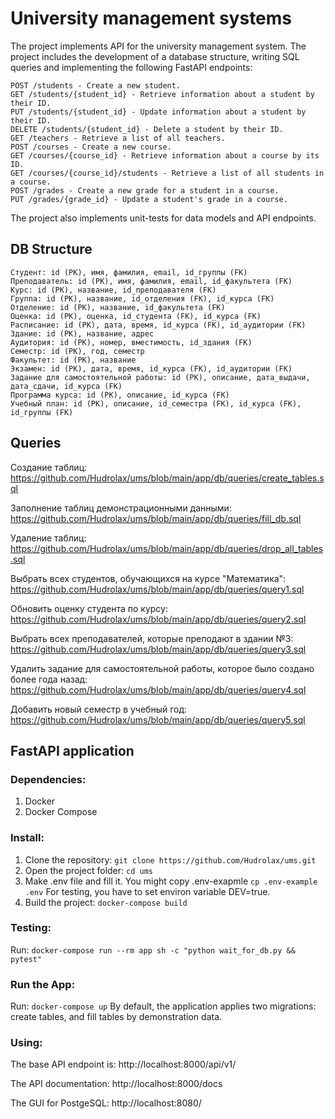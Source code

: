 # University management systems
The project implements API for the university management system. The project includes the development of a database structure, writing SQL queries and implementing the following FastAPI endpoints:
```
POST /students - Create a new student.
GET /students/{student_id} - Retrieve information about a student by their ID.
PUT /students/{student_id} - Update information about a student by their ID.
DELETE /students/{student_id} - Delete a student by their ID.
GET /teachers - Retrieve a list of all teachers.
POST /courses - Create a new course.
GET /courses/{course_id} - Retrieve information about a course by its ID.
GET /courses/{course_id}/students - Retrieve a list of all students in a course.
POST /grades - Create a new grade for a student in a course.
PUT /grades/{grade_id} - Update a student's grade in a course.
```
The project also implements unit-tests for data models and API endpoints.

## DB Structure
```
Студент: id (PK), имя, фамилия, email, id_группы (FK)
Преподаватель: id (PK), имя, фамилия, email, id_факультета (FK)
Курс: id (PK), название, id_преподавателя (FK)
Группа: id (PK), название, id_отделения (FK), id_курса (FK)
Отделение: id (PK), название, id_факультета (FK)
Оценка: id (PK), оценка, id_студента (FK), id_курса (FK)
Расписание: id (PK), дата, время, id_курса (FK), id_аудитории (FK)
Здание: id (PK), название, адрес
Аудитория: id (PK), номер, вместимость, id_здания (FK)
Семестр: id (PK), год, семестр
Факультет: id (PK), название
Экзамен: id (PK), дата, время, id_курса (FK), id_аудитории (FK)
Задание для самостоятельной работы: id (PK), описание, дата_выдачи, дата_сдачи, id_курса (FK)
Программа курса: id (PK), описание, id_курса (FK)
Учебный план: id (PK), описание, id_семестра (FK), id_курса (FK), id_группы (FK)
```

## Queries
Создание таблиц: https://github.com/Hudrolax/ums/blob/main/app/db/queries/create_tables.sql

Заполнение таблиц демонстрационными данными: https://github.com/Hudrolax/ums/blob/main/app/db/queries/fill_db.sql

Удаление таблиц: https://github.com/Hudrolax/ums/blob/main/app/db/queries/drop_all_tables.sql

Выбрать всех студентов, обучающихся на курсе "Математика": https://github.com/Hudrolax/ums/blob/main/app/db/queries/query1.sql

Обновить оценку студента по курсу: https://github.com/Hudrolax/ums/blob/main/app/db/queries/query2.sql

Выбрать всех преподавателей, которые преподают в здании №3: https://github.com/Hudrolax/ums/blob/main/app/db/queries/query3.sql

Удалить задание для самостоятельной работы, которое было создано более года назад: https://github.com/Hudrolax/ums/blob/main/app/db/queries/query4.sql

Добавить новый семестр в учебный год: https://github.com/Hudrolax/ums/blob/main/app/db/queries/query5.sql

## FastAPI application
### Dependencies:
1. Docker
2. Docker Compose

### Install:
1. Clone the repository:
```git clone https://github.com/Hudrolax/ums.git```
2. Open the project folder: ```cd ums```
3. Make .env file and fill it. You might copy .env-exapmle ```cp .env-example .env```
For testing, you have to set environ variable DEV=true.
4. Build the project: ```docker-compose build```

### Testing:
Run: ```docker-compose run --rm app sh -c "python wait_for_db.py && pytest"```

### Run the App:
Run: ```docker-compose up```
By default, the application applies two migrations: create tables, and fill tables by demonstration data.

### Using:
The base API endpoint is: http://localhost:8000/api/v1/

The API documentation: http://localhost:8000/docs

The GUI for PostgeSQL: http://localhost:8080/
